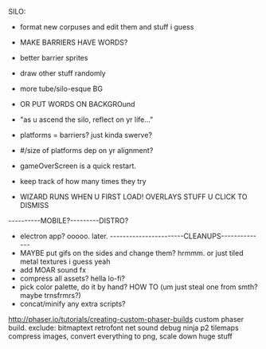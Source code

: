


SILO:
- format new corpuses and edit them and stuff i guess
- MAKE BARRIERS HAVE WORDS?
- better barrier sprites
- draw other stuff randomly
- more tube/silo-esque BG
- OR PUT WORDS ON BACKGROund
- "as u ascend the silo, reflect on yr life..."
- platforms = barriers? just kinda swerve?
- #/size of platforms dep on yr alignment?
- gameOverScreen is a quick restart.
- keep track of how many times they try




- WIZARD RUNS WHEN U FIRST LOAD! OVERLAYS STUFF U CLICK TO DISMISS

----------MOBILE?---------DISTRO?
- electron app? ooooo. later.
-----------------------CLEANUPS--------------
- MAYBE put gifs on the sides and change them? hrmmm. or just tiled metal textures i guess yeah
- add MOAR sound fx
- compress all assets? hella lo-fi?
- pick color palette, do it by hand? HOW TO (um just steal one from smth? maybe trnsfrmrs?)
- concat/minify any extra scripts?


http://phaser.io/tutorials/creating-custom-phaser-builds
custom phaser build. exclude: 
bitmaptext retrofont net sound debug ninja p2 tilemaps
compress images, convert everything to png, scale down huge stuff